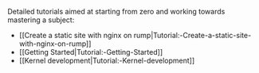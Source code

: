 <!-- GENERATED BY makemainpages.sh.  DO NOT EDIT -->

Detailed tutorials aimed at starting from zero and working towards mastering a subject:

- [[Create a static site with nginx on rump|Tutorial:-Create-a-static-site-with-nginx-on-rump]]
- [[Getting Started|Tutorial:-Getting-Started]]
- [[Kernel development|Tutorial:-Kernel-development]]
